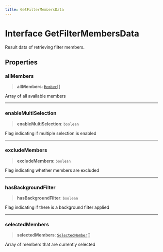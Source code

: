 ```yaml
---
title: GetFilterMembersData
---
```


# Interface GetFilterMembersData

Result data of retrieving filter members.

## Properties

### allMembers

> **allMembers**: [`Member`](interface.Member.md)[]

Array of all available members

***

### enableMultiSelection

> **enableMultiSelection**: `boolean`

Flag indicating if multiple selection is enabled

***

### excludeMembers

> **excludeMembers**: `boolean`

Flag indicating whether members are excluded

***

### hasBackgroundFilter

> **hasBackgroundFilter**: `boolean`

Flag indicating if there is a background filter applied

***

### selectedMembers

> **selectedMembers**: [`SelectedMember`](interface.SelectedMember.md)[]

Array of members that are currently selected
